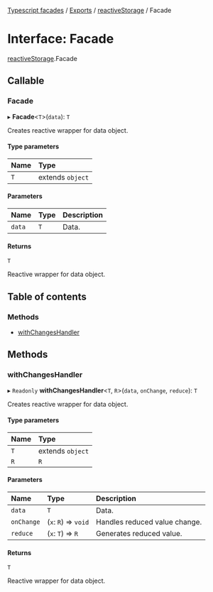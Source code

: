 [Typescript facades](../index.md) / [Exports](../modules.md) / [reactiveStorage](../modules/reactiveStorage.md) / Facade

# Interface: Facade

[reactiveStorage](../modules/reactiveStorage.md).Facade

## Callable

### Facade

▸ **Facade**<`T`\>(`data`): `T`

Creates reactive wrapper for data object.

#### Type parameters

| Name | Type |
| :------ | :------ |
| `T` | extends `object` |

#### Parameters

| Name | Type | Description |
| :------ | :------ | :------ |
| `data` | `T` | Data. |

#### Returns

`T`

Reactive wrapper for data object.

## Table of contents

### Methods

- [withChangesHandler](reactiveStorage.Facade.md#withchangeshandler)

## Methods

### withChangesHandler

▸ `Readonly` **withChangesHandler**<`T`, `R`\>(`data`, `onChange`, `reduce`): `T`

Creates reactive wrapper for data object.

#### Type parameters

| Name | Type |
| :------ | :------ |
| `T` | extends `object` |
| `R` | `R` |

#### Parameters

| Name | Type | Description |
| :------ | :------ | :------ |
| `data` | `T` | Data. |
| `onChange` | (`x`: `R`) => `void` | Handles reduced value change. |
| `reduce` | (`x`: `T`) => `R` | Generates reduced value. |

#### Returns

`T`

Reactive wrapper for data object.
